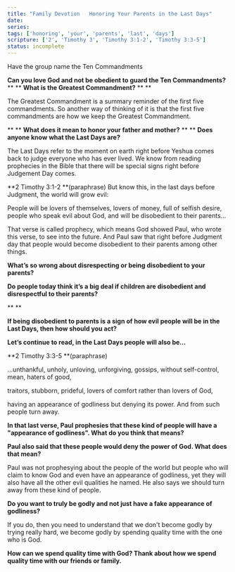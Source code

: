 ```yaml
---
title: "Family Devotion   Honoring Your Parents in the Last Days"
date: 
series: 
tags: ['honoring', 'your', 'parents', 'last', 'days']
scripture: ['2', 'Timothy 3', 'Timothy 3:1-2', 'Timothy 3:3-5']
status: incomplete
---
```


Have the group name the Ten Commandments

**Can you love God and not be obedient to guard the Ten Commandments?**
**
**
**What is the Greatest Commandment?**
**
**

The Greatest Commandment is a summary reminder of the first five commandments. So another way of thinking of it is that the first five commandments are how we keep the Greatest Commandment.

**
**
**What does it mean to honor your father and mother?**
**
**
**Does anyone know what the Last Days are?**

The Last Days refer to the moment on earth right before Yeshua comes back to judge everyone who has ever lived. We know from reading prophecies in the Bible that there will be special signs right before Judgement Day comes.

**2 Timothy 3:1-2 **(paraphrase)
But know this, in the last days before Judgment, the world will grow evil:

People will be lovers of themselves, lovers of money, full of selfish desire, people who speak evil about God, and will be disobedient to their parents…

That verse is called prophecy, which means God showed Paul, who wrote this verse, to see into the future. And Paul saw that right before Judgment day that people would become disobedient to their parents among other things.

**What’s so wrong about disrespecting or being disobedient to your parents?**

**Do people today think it’s a big deal if children are disobedient and disrespectful to their parents?**

**
**

**If being disobedient to parents is a sign of how evil people will be in the Last Days, then how should you act?**

**Let’s continue to read, in the Last Days people will also be…**

**2 Timothy 3:3-5 **(paraphrase)

...unthankful, unholy, unloving, unforgiving, gossips, without self-control, mean, haters of good,

traitors, stubborn, prideful, lovers of comfort rather than lovers of God,

having an appearance of godliness but denying its power. And from such people turn away.

**In that last verse, Paul prophesies that these kind of people will have a "appearance of godliness". What do you think that means?**

**Paul also said that these people would deny the power of God. What does that mean?**

Paul was not prophesying about the people of the world but people who will claim to know God and even have an appearance of godliness, yet they will also have all the other evil qualities he named. He also says we should turn away from these kind of people.

**Do you want to truly be godly and not just have a fake appearance of godliness?**

If you do, then you need to understand that we don't become godly by trying really hard, we become godly by spending quality time with the one who is God.

**How can we spend quality time with God? Thank about how we spend quality time with our friends or family.**